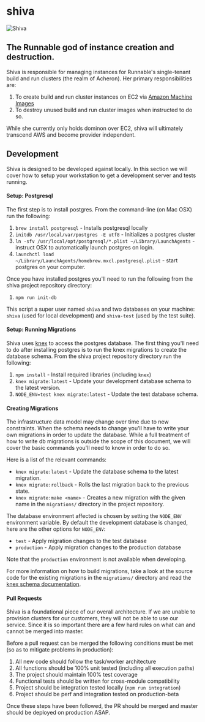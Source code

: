 # shiva

![Shiva](http://fc04.deviantart.net/fs71/i/2012/166/e/c/lord_shiva_by_satishverma-d53fzrp.jpg)

## The Runnable god of instance creation and destruction.

Shiva is responsible for managing instances for Runnable's single-tenant build and run clusters (the realm of Acheron). Her primary responsibilities are:

1. To create build and run cluster instances on EC2 via [Amazon Machine Images](http://docs.aws.amazon.com/AWSEC2/latest/UserGuide/AMIs.html)
2. To destroy unused build and run cluster images when instructed to do so.

While she currently only holds dominon over EC2, shiva will ultimately transcend AWS and become provider independent.

## Development

Shiva is designed to be developed against locally. In this section we will cover
how to setup your workstation to get a development server and tests running.

#### Setup: Postgresql

The first step is to install postgres. From the command-line (on Mac OSX) run
the following:

1. `brew install postgresql` - Installs postgresql locally
2. `initdb /usr/local/var/postgres -E utf8` - Initializes a postgres cluster
3. `ln -sfv /usr/local/opt/postgresql/*.plist ~/Library/LaunchAgents` -
   instruct OSX to automatically launch postgres on login.
4. `launchctl load ~/Library/LaunchAgents/homebrew.mxcl.postgresql.plist`  -
   start postgres on your computer.

Once you have installed postgres you'll need to run the following from the
shiva project repository directory:

1. `npm run init-db`

This script a super user named `shiva` and two databases on your machine:
`shiva` (used for local development) and `shiva-test` (used by the test suite).

#### Setup: Running Migrations

Shiva uses [knex](https://www.npmjs.com/package/knex) to access the postgres
database. The first thing you'll need to do after installing postgres is to
run the knex migrations to create the database schema. From the shiva project
repository directory run the following:

1. `npm install` - Install required libraries (including `knex`)
2. `knex migrate:latest` - Update your development database schema to the latest
   version.
3. `NODE_ENV=test knex migrate:latest` - Update the test database schema.

#### Creating Migrations

The infrastructure data model may change over time due to new constraints. When
the schema needs to change you'll have to write your own migrations in order to
update the database. While a full treatment of how to write db migrations is
outside the scope of this document, we will cover the basic commands you'll need
to know in order to do so.

Here is a list of the relevant commands:

* `knex migrate:latest` - Update the database schema to the latest migration.
* `knex migrate:rollback` - Rolls the last migration back to the previous state.
* `knex migrate:make <name>` - Creates a new migration with the given name in
  the `migrations/` directory in the project repository.

The database environment affected is chosen by setting the `NODE_ENV`
environment variable. By default the development database is changed, here are
the other options for `NODE_ENV`:

* `test` - Apply migration changes to the test database
* `production` - Apply migration changes to the production database

Note that the `production` environment is not available when developing.

For more information on how to build migrations, take a look at the source code
for the existing migrations in the `migrations/` directory and read the
[knex schema documentation](http://knexjs.org/#Schema).

#### Pull Requests
Shiva is a foundational piece of our overall architecture. If we are unable to
provision clusters for our customers, they will not be able to use our service.
Since it is so important there are a few hard rules on what can and cannot be
merged into master.

Before a pull request can be merged the following conditions must be met (so as
to mitigate problems in production):

1. All new code should follow the task/worker architecture
2. All functions should be 100% unit tested (including all execution paths)
3. The project should maintain 100% test coverage
4. Functional tests should be written for cross-module compatibility
5. Project should be integration tested locally (`npm run integration`)
6. Project should be perf and integration tested on production-beta

Once these steps have been followed, the PR should be merged and master should
be deployed on production ASAP.
